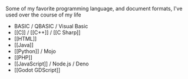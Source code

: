 Some of my favorite programming language, and document formats, I've used over the course of my life

* BASIC / QBASIC / Visual Basic
* [[C]] / [[C++]] / [[C Sharp]]
* [[HTML]]
* [[Java]]
* [[Python]] / Mojo
* [[PHP]]
* [[JavaScript]] / Node.js / Deno
* [[Godot GDScript]]
